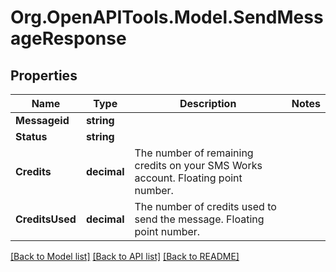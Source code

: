 
# Org.OpenAPITools.Model.SendMessageResponse

## Properties

Name | Type | Description | Notes
------------ | ------------- | ------------- | -------------
**Messageid** | **string** |  | 
**Status** | **string** |  | 
**Credits** | **decimal** | The number of remaining credits on your SMS Works account. Floating point number. | 
**CreditsUsed** | **decimal** | The number of credits used to send the message. Floating point number. | 

[[Back to Model list]](../README.md#documentation-for-models)
[[Back to API list]](../README.md#documentation-for-api-endpoints)
[[Back to README]](../README.md)

